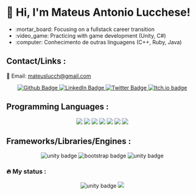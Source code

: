 # 👋 Hi, I'm Mateus Antonio Lucchese!
<ul>
    <li> :mortar_board: Focusing on a fullstack career transition</li>    
    <li> :video_game: Practicing with game development (Unity, C#)</li>
    <li> :computer: Conhecimento de outras linguagens (C++, Ruby, Java)</li>    
</ul>

## Contact/Links :
:e-mail: Email: mateuslucch@gmail.com
<div id="badges" align="center">
    <a href="https://github.com/mateuslucch">
        <img src="https://img.shields.io/badge/GitHub-100000?style=for-the-badge&logo=github&logoColor=white" alt="Github Badge"/>
    </a>   
    <a href="https://www.linkedin.com/in/mateus-antonio-lucchese/">
        <img src="https://img.shields.io/badge/LinkedIn-blue?style=for-the-badge&logo=linkedin&logoColor=white" alt="LinkedIn Badge"/>
    </a>
    <a href="https://twitter.com/MateusLucch">
        <img src="https://img.shields.io/badge/Twitter-blue?style=for-the-badge&logo=twitter&logoColor=white" alt="Twitter Badge"/>
    </a>    
    <a href="https://mateuslucch.itch.io">
        <img src="https://img.shields.io/badge/Itch.io-FA5C5C?style=for-the-badge&logo=itch.io&logoColor=white" alt="Itch.io badge"/>
    </a>
</div>

## Programming Languages :

<div id="languages" align="center">    
    <img src="https://img.shields.io/badge/C%23-239120?style=for-the-badge&logo=c-sharp&logoColor=white"/>    
    <img src="https://img.shields.io/badge/HTML-239120?style=for-the-badge&logo=html5&logoColor=white"/>
    <img src="https://img.shields.io/badge/CSS-239120?&style=for-the-badge&logo=css3&logoColor=white"/>
    <img src="https://img.shields.io/badge/JavaScript-F7DF1E?style=for-the-badge&logo=javascript&logoColor=black"/>
    <img src="https://img.shields.io/badge/Ruby-CC342D?style=for-the-badge&logo=ruby&logoColor=white"/>    
    <img src="https://img.shields.io/badge/C%2B%2B-00599C?style=for-the-badge&logo=c%2B%2B&logoColor=white"/>
    <img src="https://img.shields.io/badge/Java-ED8B00?style=for-the-badge&logo=java&logoColor=white"/>    
</div>

## Frameworks/Libraries/Engines :

<div id="frame-libs" align="center">
    <img src="https://img.shields.io/badge/Unity-100000?style=for-the-badge&logo=unity&logoColor=white" alt="unity badge"/>
     <img src="https://img.shields.io/badge/Bootstrap-563D7C?style=for-the-badge&logo=bootstrap&logoColor=white" alt="bootstrap badge"/>
     <img src="https://img.shields.io/badge/.NET-5C2D91?style=for-the-badge&logo=.net&logoColor=white" alt="unity badge"/>
     
</div>

### :fire: My status :

<div align="center">
    <img src="https://github-readme-streak-stats.herokuapp.com/?user=mateuslucch&theme=dark&background=000000" alt="unity badge"/>
    <img src="https://github-readme-stats.vercel.app/api/top-langs/?username=mateuslucch&theme=dark&background=000000">
</div>

<!-- <img src="https://komarev.com/ghpvc/?username=mateuslucch&style=flat-square&color=blue" alt=""/> -->



<!---
mateuslucch/mateuslucch is a ✨ special ✨ repository because its `README.md` (this file) appears on your GitHub profile.
You can click the Preview link to take a look at your changes.
--->
